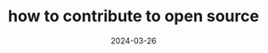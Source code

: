 ---
title: "how to contribute to open source"
date: 2024-03-26
externalUrl: "https://drive.google.com/file/d/1OziHMcx5R69hHYxfaYu1DNgx9fmG5seX/view?usp=drive_link"
summary: "Invited Speaker, PES University, Bengaluru."
showReadingTime: false
_build:
  render: "never"
  list: "local"
---